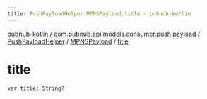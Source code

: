 ```yaml
---
title: PushPayloadHelper.MPNSPayload.title - pubnub-kotlin
---
```


[pubnub-kotlin](../../../index.html) / [com.pubnub.api.models.consumer.push.payload](../../index.html) / [PushPayloadHelper](../index.html) / [MPNSPayload](index.html) / [title](./title.html)

# title

`var title: `[`String`](https://kotlinlang.org/api/latest/jvm/stdlib/kotlin/-string/index.html)`?`